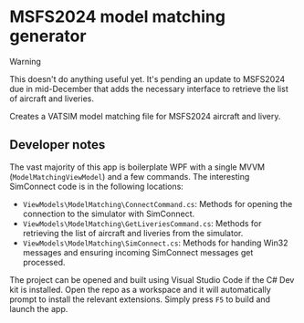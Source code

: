 # MSFS2024 model matching generator

> [!WARNING]
> This doesn't do anything useful yet. It's pending an update to MSFS2024 due in mid-December
> that adds the necessary interface to retrieve the list of aircraft and liveries.

Creates a VATSIM model matching file for MSFS2024 aircraft and livery.

## Developer notes

The vast majority of this app is boilerplate WPF with a single MVVM (`ModelMatchingViewModel`) and a few commands. The interesting SimConnect code is in the following locations:

- `ViewModels\ModelMatching\ConnectCommand.cs`: Methods for opening the connection to the simulator with SimConnect.
- `ViewModels\ModelMatching\GetLiveriesCommand.cs`: Methods for retrieving the list of aircraft and liveries from the simulator.
- `ViewModels\ModelMatching\SimConnect.cs`: Methods for handing Win32 messages and ensuring incoming SimConnect messages get processed.

The project can be opened and built using Visual Studio Code if the C# Dev kit is installed. Open the repo as a workspace and it will automatically prompt to install the relevant extensions. Simply press `F5` to build and launch the app.
